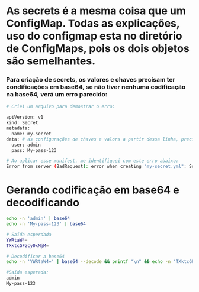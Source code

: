 # As secrets é a mesma coisa que um ConfigMap. Todas as explicações, uso do configmap esta no diretório de ConfigMaps, pois os dois objetos são semelhantes. 

### Para criação de secrets, os valores e chaves precisam ter condificações em base64, se não tiver nenhuma codificação na base64, verá um erro parecido:

```bash
# Criei um arquivo para demostrar o erro:

apiVersion: v1
kind: Secret 
metadata:
  name: my-secret
data: # as configurações de chaves e valors a partir dessa linha, precisam e devem ser codificados em base64
  user: admin
  pass: My-pass-123

# Ao aplicar esse manifest, me identifiquei com este erro abaixo:
Error from server (BadRequest): error when creating "my-secret.yml": Secret in version "v1" cannot be handled as a Secret: illegal base64 data at input byte 2
```
# Gerando codificação em base64 e decodificando
```bash
echo -n 'admin' | base64
echo -n 'My-pass-123' | base64

# Saída esperdada
YWRtaW4=
TXktcGFzcy0xMjM=

# Decodificar a base64
echo -n 'YWRtaW4=' | base64 --decode && printf "\n" && echo -n 'TXktcGFzcy0xMjM=' | base64 --decode && printf "\n"

#Saída esperada:
admin
My-pass-123

```